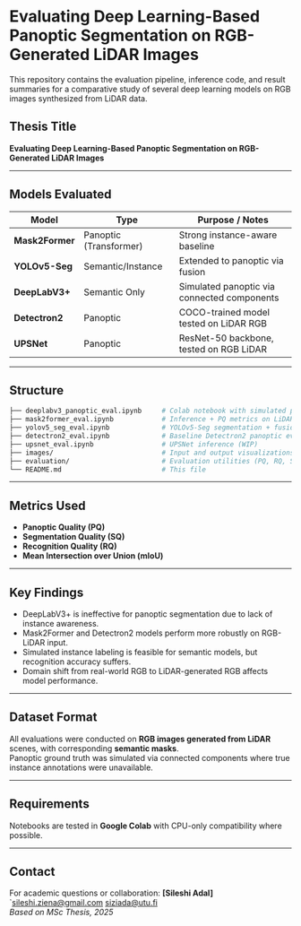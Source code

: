 
# Evaluating Deep Learning-Based Panoptic Segmentation on RGB-Generated LiDAR Images

This repository contains the evaluation pipeline, inference code, and result summaries for a comparative study of several deep learning models on RGB images synthesized from LiDAR data.

## Thesis Title
**Evaluating Deep Learning-Based Panoptic Segmentation on RGB-Generated LiDAR Images**

---

##  Models Evaluated

| Model            | Type                 | Purpose / Notes |
|------------------|----------------------|------------------|
| **Mask2Former**  | Panoptic (Transformer) | Strong instance-aware baseline |
| **YOLOv5-Seg**   | Semantic/Instance     | Extended to panoptic via fusion |
| **DeepLabV3+**   | Semantic Only         | Simulated panoptic via connected components |
| **Detectron2**   | Panoptic              | COCO-trained model tested on LiDAR RGB |
| **UPSNet**       | Panoptic              | ResNet-50 backbone, tested on RGB LiDAR |

---

##  Structure

```bash
├── deeplabv3_panoptic_eval.ipynb     # Colab notebook with simulated panoptic evaluation
├── mask2former_eval.ipynb            # Inference + PQ metrics on LiDAR RGB image
├── yolov5_seg_eval.ipynb             # YOLOv5-Seg segmentation + fusion
├── detectron2_eval.ipynb             # Baseline Detectron2 panoptic evaluation
├── upsnet_eval.ipynb                 # UPSNet inference (WIP)
├── images/                           # Input and output visualizations
├── evaluation/                       # Evaluation utilities (PQ, RQ, SQ, mIoU)
└── README.md                         # This file
```

---

## Metrics Used

- **Panoptic Quality (PQ)**
- **Segmentation Quality (SQ)**
- **Recognition Quality (RQ)**
- **Mean Intersection over Union (mIoU)**

---

##  Key Findings

- DeepLabV3+ is ineffective for panoptic segmentation due to lack of instance awareness.
- Mask2Former and Detectron2 models perform more robustly on RGB-LiDAR input.
- Simulated instance labeling is feasible for semantic models, but recognition accuracy suffers.
- Domain shift from real-world RGB to LiDAR-generated RGB affects model performance.

---

## Dataset Format

All evaluations were conducted on **RGB images generated from LiDAR** scenes, with corresponding **semantic masks**.  
Panoptic ground truth was simulated via connected components where true instance annotations were unavailable.

---

## Requirements

Notebooks are tested in **Google Colab** with CPU-only compatibility where possible.

---

##  Contact

For academic questions or collaboration:
**[Sileshi Adal]**  
`sileshi.ziena@gmail.com
siziada@utu.fi  
*Based on MSc Thesis, 2025*
